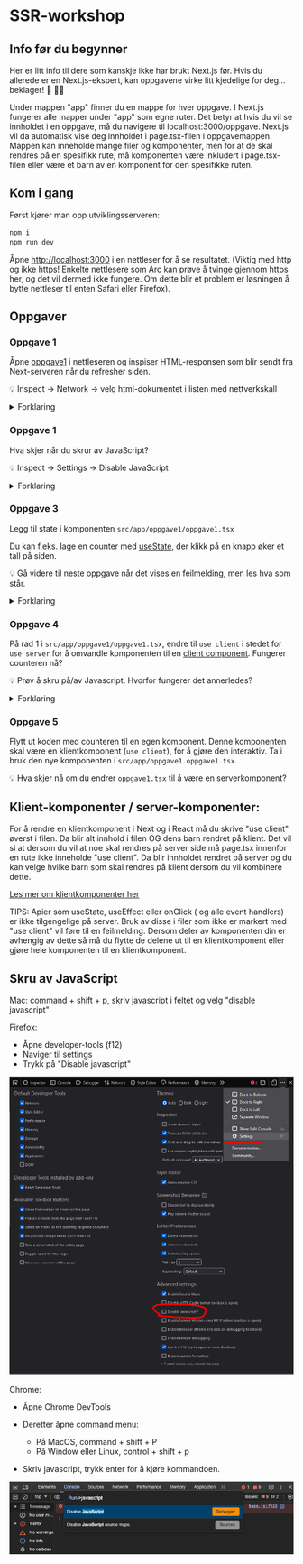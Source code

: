 # SSR-workshop

## Info før du begynner

Her er litt info til dere som kanskje ikke har brukt Next.js før. Hvis du allerede er en Next.js-ekspert, kan oppgavene virke litt kjedelige for deg... beklager! 🤪 🤷‍♀️

Under mappen "app" finner du en mappe for hver oppgave. I Next.js fungerer alle mapper under "app" som egne ruter. Det betyr at hvis du vil se innholdet i en oppgave, må du navigere til localhost:3000/oppgave. Next.js vil da automatisk vise deg innholdet i page.tsx-filen i oppgavemappen. Mappen kan inneholde mange filer og komponenter, men for at de skal rendres på en spesifikk rute, må komponenten være inkludert i page.tsx-filen eller være et barn av en komponent for den spesifikke ruten.

## Kom i gang

Først kjører man opp utviklingsserveren:

```bash
npm i
npm run dev
```

Åpne [http://localhost:3000](http://localhost:3000) i en nettleser for å se resultatet. (Viktig med http og ikke https! Enkelte nettlesere som Arc kan prøve å tvinge gjennom https her, og det vil dermed ikke fungere. Om dette blir et problem er løsningen å bytte nettleser til enten Safari eller Firefox).

## Oppgaver

### Oppgave 1

Åpne [oppgave1](http://localhost:3000/oppgave1) i nettleseren og inspiser HTML-responsen som blir sendt fra Next-serveren når du refresher siden.

💡 Inspect -> Network -> velg html-dokumentet i listen med nettverkskall

<details>
  <summary>Forklaring</summary>
  
 Du vil du forhåpentligvis se HTML som ligner på `src/app/oppgave1/oppgave1.tsx`, pluss noen scripts og diverse annet. 
  
</details>

### Oppgave 1

Hva skjer når du skrur av JavaScript?

💡 Inspect -> Settings -> Disable JavaScript

<details>
  <summary>Forklaring</summary>
  
 Siden fungerer som forventet. Vi har ikke noen interaktive elementer som er avhengige av JavaScript.
  
</details>

### Oppgave 3

Legg til state i komponenten `src/app/oppgave1/oppgave1.tsx`

Du kan f.eks. lage en counter med [useState](https://react.dev/reference/react/useState), der klikk på en knapp øker et tall på siden.

💡 Gå videre til neste oppgave når det vises en feilmelding, men les hva som står.

<details>
  <summary>Forklaring</summary>
  
 Det er ikke mulig å bruke state i server components, på grunn av at alt renderes server-side og ikke i nettleseren.
  
</details>

### Oppgave 4

På rad 1 i `src/app/oppgave1/oppgave1.tsx`, endre til `use client` i stedet for `use server` for å omvandle komponenten til en [client component](https://nextjs.org/docs/app/building-your-application/rendering/client-components). Fungerer counteren nå?

💡 Prøv å skru på/av Javascript. Hvorfor fungerer det annerledes?

<details>
  <summary>Forklaring</summary>
  
 På grunn av at komponenten nå er en client component vil det være mulig å legge til state. Men det vil bare være mulig å oppdatere state når JavaScript er skrudd på i nettleseren, på grunn av at der er JavaScript som oppdaterer state i nettleseren. På grunn av at NextJS pre-renderer den initielle staten vil du fortsatt se klientkomponeten. [Les mer om pre-rendering](https://nextjs.org/learn-pages-router/basics/data-fetching/pre-rendering).
  
</details>

### Oppgave 5

Flytt ut koden med counteren til en egen komponent. Denne komponenten skal være en klientkomponent (`use client`), for å gjøre den interaktiv. Ta i bruk den nye komponenten i `src/app/oppgave1.oppgave1.tsx`.

💡 Hva skjer nå om du endrer `oppgave1.tsx` til å være en serverkomponent?

## Klient-komponenter / server-komponenter:

For å rendre en klientkomponent i Next og i React må du skrive "use client" øverst i filen. Da blir alt innhold i filen OG dens barn rendret på klient.
Det vil si at dersom du vil at noe skal rendres på server side må page.tsx innenfor en rute ikke inneholde "use client". Da blir innholdet rendret på server og du kan velge hvilke barn som skal rendres på klient dersom du vil kombinere dette.

[Les mer om klientkomponenter her](https://nextjs.org/docs/app/building-your-application/rendering/client-components)

TIPS: Apier som useState, useEffect eller onClick ( og alle event handlers) er ikke tilgengelige på server. Bruk av disse i filer som ikke er markert med "use client" vil føre til en feilmelding. Dersom deler av komponenten din er avhengig av dette så må du flytte de delene ut til en klientkomponent eller gjøre hele komponenten til en klientkomponent.

## Skru av JavaScript

Mac: command + shift + p, skriv javascript i feltet og velg "disable javascript"

Firefox:

- Åpne developer-tools (f12)
- Naviger til settings
- Trykk på "Disable javascript"

![Disable javascript i Firefox](/public/firefox-disable-js.png)

Chrome:

- Åpne Chrome DevTools

- Deretter åpne command menu:
  - På MacOS, command + shift + P
  - På Window eller Linux, control + shift + p
- Skriv javascript, trykk enter for å kjøre kommandoen.

![Disable javascript i Chrome](/public/chrome-js-disable.png)
